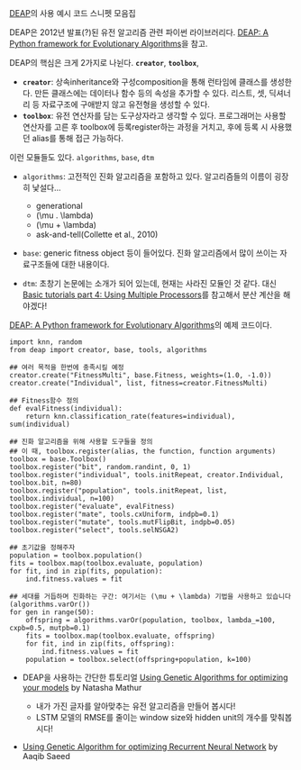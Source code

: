 [DEAP](https://github.com/deap/deap)의 사용 예시 코드 스니펫 모음집

DEAP은 2012년 발표(?)된 유전 알고리즘 관련 파이썬 라이브러리다.  [DEAP: A Python framework for Evolutionary Algorithms](https://www.researchgate.net/publication/235707002_DEAP_A_Python_framework_for_Evolutionary_Algorithms)을 참고.


DEAP의 핵심은 크게 2가지로 나뉜다. **```creator```**, **```toolbox```**, 
- **```creator```**: 상속inheritance와 구성composition을 통해 런타임에 클래스를 생성한다. 만든 클래스에는 데이터나 함수 등의 속성을 추가할 수 있다. 리스트, 셋, 딕셔너리 등 자료구조에 구애받지 않고 유전형을 생성할 수 있다.
- **```toolbox```**: 유전 연산자를 담는 도구상자라고 생각할 수 있다. 프로그래머는 사용할 연산자를 고른 후 toolbox에 등록register하는 과정을 거치고, 후에 등록 시 사용했던 alias를 통해 접근 가능하다.


이런 모듈들도 있다. ```algorithms```, ```base```, ```dtm```

- ```algorithms```: 고전적인 진화 알고리즘을 포함하고 있다. 알고리즘들의 이름이 굉장히 낯설다...
    - generational
    - (\mu . \lambda)
    - (\mu + \lambda)
    - ask-and-tell(Collette et al., 2010)
    
- ```base```: generic fitness object 등이 들어있다. 진화 알고리즘에서 많이 쓰이는 자료구조들에 대한 내용이다.
- ```dtm```: 초창기 논문에는 소개가 되어 있는데, 현재는 사라진 모듈인 것 같다. 대신 [Basic tutorials part 4: Using Multiple Processors](https://deap.readthedocs.io/en/master/tutorials/basic/part4.html)를 참고해서 분산 계산을 해야겠다! 

[DEAP: A Python framework for Evolutionary Algorithms](https://www.researchgate.net/publication/235707002_DEAP_A_Python_framework_for_Evolutionary_Algorithms)의 예제 코드이다.
```python3
import knn, random
from deap import creator, base, tools, algorithms

## 여러 목적을 한번에 충족시킬 예정
creator.create("FitnessMulti", base.Fitness, weights=(1.0, -1.0))
creator.create("Individual", list, fitness=creator.FitnessMulti)

## Fitness함수 정의
def evalFitness(individual):
    return knn.classification_rate(features=individual), sum(individual)
    
## 진화 알고리즘을 위해 사용할 도구들을 정의
## 이 때, toolbox.register(alias, the function, function arguments)
toolbox = base.Toolbox()
toolbox.register("bit", random.randint, 0, 1)
toolbox.register("individual", tools.initRepeat, creator.Individual, toolbox.bit, n=80)
toolbox.register("population", tools.initRepeat, list, toolbox.individual, n=100)
toolbox.register("evaluate", evalFitness)
toolbox.register("mate", tools.cxUniform, indpb=0.1)
toolbox.register("mutate", tools.mutFlipBit, indpb=0.05)
toolbox.register("select", tools.selNSGA2)

## 초기값을 정해주자
population = toolbox.population()
fits = toolbox.map(toolbox.evaluate, population)
for fit, ind in zip(fits, population):
    ind.fitness.values = fit

## 세대를 거듭하며 진화하는 구간: 여기서는 (\mu + \lambda) 기법을 사용하고 있습니다(algorithms.varOr())
for gen in range(50):
    offspring = algorithms.varOr(population, toolbox, lambda_=100, cxpb=0.5, mutpb=0.1)
    fits = toolbox.map(toolbox.evaluate, offspring)
    for fit, ind in zip(fits, offspring):
        ind.fitness.values = fit
    population = toolbox.select(offspring+population, k=100)
```



- DEAP을 사용하는 간단한 튜토리얼 [Using Genetic Algorithms for optimizing your models](https://hub.packtpub.com/using-genetic-algorithms-for-optimizing-your-models-tutorial/) by Natasha Mathur
    - 내가 가진 글자를 알아맞추는 유전 알고리즘을 만들어 봅시다! 
    - LSTM 모델의 RMSE를 줄이는 window size와 hidden unit의 개수를 맞춰봅시다! 
    
- [Using Genetic Algorithm for optimizing Recurrent Neural Network](http://aqibsaeed.github.io/2017-08-11-genetic-algorithm-for-optimizing-rnn/) by Aaqib Saeed
